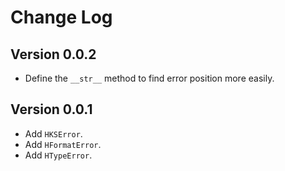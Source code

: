 # Change Log
## Version 0.0.2
+ Define the `__str__` method to find error position more easily.

## Version 0.0.1
+ Add `HKSError`.
+ Add `HFormatError`.
+ Add `HTypeError`.
